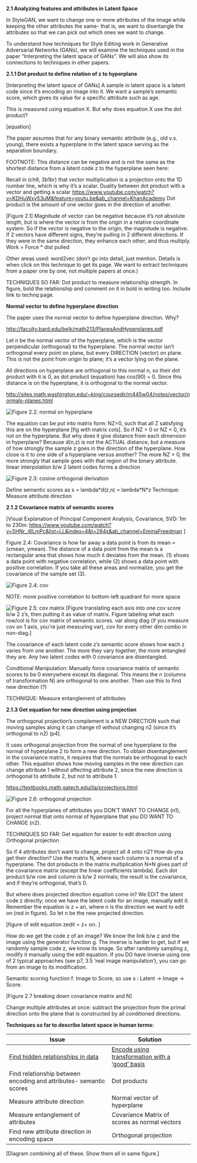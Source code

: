 **2.1 Analyzing features and attributes in Latent Space**

In StyleGAN, we want to change one or more attributes of the image while keeping the other attributes the same- that is, we want to disentangle the attributes so that we can pick out which ones we want to change.

To understand how techniques for Style Editing work in Generative Adversarial Networks (GANs), we will examine the techniques used in the paper “Interpreting the latent space of GANs”. We will also show its connections to techniques in other papers.

**2.1.1 Dot product to define relation of z to hyperplane**

[Interpreting the latent space of GANs] A sample in latent space is a latent code since it’s encoding an image into it. We want a sample’s semantic score, which gives its value for a specific attribute such as age.

This is measured using equation X. But why does equation X use the dot product?

[equation]

The paper assumes that for any binary semantic attribute (e.g., old v.s. young), there exists a hyperplane in the latent space serving as the separation boundary.

FOOTNOTE: This distance can be negative and is not the same as the shortest distance from a latent code z to the hyperplane seen here:

Recall in (ch9, 3b1br) that vector multiplication is a projection onto the 1D number line, which is why it’s a scalar. Duality between dot product with a vector and getting a scalar
https://www.youtube.com/watch?v=KDHuWxy53uM&feature=youtu.be&ab_channel=KhanAcademy
Dot product is the amount of one vector goes in the direction of another. 

[Figure 2.1] Magnitude of vector can be negative because it’s not absolute length, but is where the vector is from the origin in a relative coordinate system. So if the vector is negative to the origin, the magnitude is negative. If 2 vectors have different signs, they’re pulling in 2 different directions. If they were in the same direction, they enhance each other, and thus multiply. Work = Force \* dist pulled

Other areas used: word2vec (don’t go into detail, just mention. Details is when click on this technique to get its page. We want to extract techniques from a paper one by one, not multiple papers at once.)

TECHNIQUES SO FAR: Dot product to measure relationship strength. In figure, bold the relationship and comment on it in bold in writing too. Include link to technq page.

**Normal vector to define hyperplane direction**

The paper uses the normal vector to define hyperplane direction. Why?

http://faculty.bard.edu/belk/math213/PlanesAndHyperplanes.pdf

Let n be the normal vector of the hyperplane, which is the vector perpendicular (orthogonal) to the hyperplane. The normal vector isn’t orthogonal every point on plane, but every DIRECTION (vector) on plane. This is not the point from origin to plane; it’s a vector lying on the plane.

All directions on hyperplane are orthogonal to this normal n, so their dot product with it is 0, as dot product (equation) has cos(90) = 0. Since this distance is on the hyperplane, it is orthogonal to the normal vector. 

http://sites.math.washington.edu/~king/coursedir/m445w04/notes/vector/normals-planes.html

![Figure 2.2: normal on hyperplane](/images/figure2.2.png)

The equation can be put into matrix form: NZ=0, such that all Z satisfying this are on the hyperplane [fig with matrix cols]. So if NZ > 0 or NZ < 0, it’s not on the hyperplane. 
But why does it give distance from each dimension in hyperplane? Because d(n,z) is not the ACTUAL distance, but a measure of how strongly the sample z goes in the direction of the hyperplane. How close is it to one side of a hyperplane versus another? The more NZ > 0, the more strongly that sample goes with that region of the binary attribute. 
linear interpolation b/w 2 latent codes forms a direction

![Figure 2.3: cosine orthogonal derivation](/images/figure2.3.png)

Define semantic scores as s = lambda\*d(z,n) = lambda\*N\*z
Technique: Measure attribute direction

**2.1.2 Covariance matrix of semantic scores**

[Visual Explanation of Principal Component Analysis, Covariance, SVD: 1m to 230m:
https://www.youtube.com/watch?v=5HNr_j6LmPc&list=LL&index=4&t=284s&ab_channel=EmmaFreedman ]

Figure 2.4: Covariance is how far away a data point is from its mean = (xmean, ymean). The distance of a data point from the mean is a rectangular area that shows how much it deviates from the mean. (1) shows a data point with negative correlation, while (2) shows a data point with positive correlation. If you take all these areas and normalize, you get the covariance of the sample set (3). 

![Figure 2.4: cov](/images/figure2.4.png)

NOTE: move positive correlation to bottom-left quadrant for more space

![Figure 2.5: cov matrix](/images/figure2.5.png)
[Figure translating each axis into one cov score b/w 2 z’s, then putting it as value of matrix. Figure labeling what each row/col is for cov matrix of semantic scores. var along diag (if you measure cov on 1 axis, you're just measuring var), cov for every other dim combo in non-diag.]

The covariance of each latent code z’s semantic score shows how each z varies from one another. The more they vary together, the more entangled they are. Any two latent codes with 0 covariance are disentangled.

Conditional Manipulation: Manually force covariance matrix of semantic scores to be 0 everywhere except its diagonal. This means the n (columns of transformation N) are orthogonal to one another. Then use this to find new direction (?)

TECHNIQUE: Measure entanglement of attributes

**2.1.3 Get equation for new direction using projection**

The orthogonal projection’s complement is a NEW DIRECTION such that moving samples along it can change n1 without changing n2 (since it’s orthogonal to n2) (p4).

It uses orthogonal projection from the normal of one hyperplane to the normal of hyperplane 2 to form a new direction. To obtain disentanglement in the covariance matrix, it requires that the normals be orthogonal to each other. This equation shows how moving samples in the new direction can change attribute 1 without affecting attribute 2, since the new direction is orthogonal to attribute 2, but not to attribute 1.

https://textbooks.math.gatech.edu/ila/projections.html

![Figure 2.6: orthogonal projection](/images/figure2.6.png)

For all the hyperplanes of attributes you DON’T WANT TO CHANGE (n1), project normal that onto normal of hyperplane that you DO WANT TO CHANGE (n2).

TECHNIQUES SO FAR: Get equation for easier to edit direction using Orthogonal projection 

So if 4 attributes don’t want to change, project all 4 onto n2? How do you get their direction? Use the matrix N, where each column is a normal of a hyperplane. The dot products in the matrix multiplication N\*N gives part of the covariance matrix (except the linear coefficients lambda). Each dot product b/w row and column is b/w 2 normals; the result is the covariance, and if they’re orthogonal, that’s 0.

But where does projected direction equation come in? We EDIT the latent code z directly; once we have the latent code for an image, manually edit it. Remember the equation is z + an, where n is the direction we want to edit on (red in figure). So let n be the new projected direction.

[figure of edit equation  zedit = z+ αn. ]

How do we get the code z of an image? We know the link b/w z and the image using the generator function g. The inverse is harder to get, but if we randomly sample code z, we know its image. So after randomly sampling z, modify it manually using the edit equation. If you DO have inverse using one of 2 typical approaches (see p7, 3.5 ‘real image manipulation’), you can go from an image to its modification.

Semantic scoring function f: Image to Score, so use s : Latent → Image → Score. 

[Figure 2.7 breaking down covariance matrix and N]

Change multiple attributes at once: subtract the projection from the primal direction onto the plane that is constructed by all conditioned directions. 


**Techniques so far to describe latent space in human terms:**
    
| Issue       | Solution |
| ----------- | ----------- |
| [Find hidden relationships in data](issue_solns/issuesoln_template.md) | [Encode using transformation with a ‘good’ basis](techniques/technique_template.md) |
| Find relationship between encoding and attributes- semantic scores | Dot products |
|  Measure attribute direction | Normal vector of hyperplane |
| Measure entanglement of attributes | Covariance Matrix of scores as normal vectors |
| Find new attribute direction in encoding space | Orthogonal projection |

[Diagram combining all of these. Show them all in same figure.]